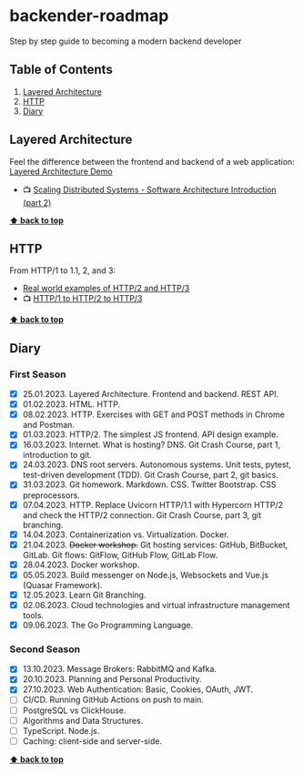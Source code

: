 # backender-roadmap

Step by step guide to becoming a modern backend developer

## Table of Contents

1. [Layered Architecture](#layered-architecture)
1. [HTTP](#http)
1. [Diary](#diary)

## Layered Architecture

Feel the difference between the frontend and backend of a web application: [Layered Architecture Demo](01-layered-architecture/)

- 📺 [Scaling Distributed Systems - Software Architecture Introduction (part 2)](https://www.youtube.com/watch?v=gxfERVP18-g)

**[⬆ back to top](#table-of-contents)**

## HTTP

From HTTP/1 to 1.1, 2, and 3:

- [Real world examples of HTTP/2 and HTTP/3](02-http-2-3/)
- 📺 [HTTP/1 to HTTP/2 to HTTP/3](https://www.youtube.com/watch?v=a-sBfyiXysI)

**[⬆ back to top](#table-of-contents)**

## Diary

### First Season

- [x] 25.01.2023. Layered Architecture. Frontend and backend. REST API.
- [x] 01.02.2023. HTML. HTTP.
- [x] 08.02.2023. HTTP. Exercises with GET and POST methods in Chrome and Postman.
- [x] 01.03.2023. HTTP/2. The simplest JS frontend. API design example.
- [x] 16.03.2023. Internet. What is hosting? DNS. Git Crash Course, part 1, introduction to git.
- [x] 24.03.2023. DNS root servers. Autonomous systems. Unit tests, pytest, test-driven development (TDD). Git Crash Course, part 2, git basics.
- [x] 31.03.2023. Git homework. Markdown. CSS. Twitter Bootstrap. CSS preprocessors.
- [x] 07.04.2023. HTTP. Replace Uvicorn HTTP/1.1 with Hypercorn HTTP/2 and check the HTTP/2 connection. Git Crash Course, part 3, git branching.
- [x] 14.04.2023. Containerization vs. Virtualization. Docker.
- [x] 21.04.2023. ~~Docker workshop.~~ Git hosting services: GitHub, BitBucket, GitLab. Git flows: GitFlow, GitHub Flow, GitLab Flow.
- [x] 28.04.2023. Docker workshop.
- [x] 05.05.2023. Build messenger on Node.js, Websockets and Vue.js (Quasar Framework).
- [x] 12.05.2023. Learn Git Branching.
- [x] 02.06.2023. Cloud technologies and virtual infrastructure management tools.
- [x] 09.06.2023. The Go Programming Language.

### Second Season

- [x] 13.10.2023. Message Brokers: RabbitMQ and Kafka.
- [x] 20.10.2023. Planning and Personal Productivity.
- [x] 27.10.2023. Web Authentication: Basic, Cookies, OAuth, JWT.
- [ ] CI/CD. Running GitHub Actions on push to main.
- [ ] PostgreSQL vs ClickHouse.
- [ ] Algorithms and Data Structures.
- [ ] TypeScript. Node.js.
- [ ] Caching: client-side and server-side.

**[⬆ back to top](#table-of-contents)**
